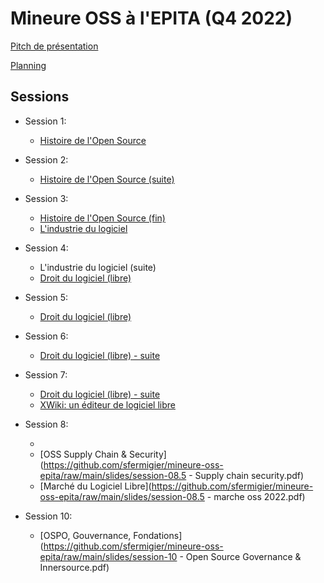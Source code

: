 # Mineure OSS à l'EPITA (Q4 2022)

[Pitch de présentation](https://github.com/sfermigier/mineure-oss-epita/raw/main/slides/mineure-oss-2022.pdf)

[Planning](https://github.com/sfermigier/mineure-oss-epita/blob/main/slides/plan-2022.md)


## Sessions

- Session 1:
  - [Histoire de l'Open Source](https://github.com/sfermigier/mineure-oss-epita/raw/main/slides/session-01%20-%20History.pdf)

- Session 2:
  - [Histoire de l'Open Source (suite)](https://github.com/sfermigier/mineure-oss-epita/raw/main/slides/session-02%20-%20History.pdf)

- Session 3:
  - [Histoire de l'Open Source (fin)](https://github.com/sfermigier/mineure-oss-epita/raw/main/slides/session-03%20-%20History.pdf)
  - [L'industrie du logiciel](https://github.com/sfermigier/mineure-oss-epita/raw/main/slides/session-03.5%20-%20The%20Software%20Industry.pdf)

- Session 4:
  - L'industrie du logiciel (suite)
  - [Droit du logiciel (libre)](https://github.com/sfermigier/mineure-oss-epita/raw/main/slides/session-04.pdf)

- Session 5:
  - [Droit du logiciel (libre)](https://github.com/sfermigier/mineure-oss-epita/raw/main/slides/session-05.pdf)

- Session 6:
  - [Droit du logiciel (libre) - suite](https://github.com/sfermigier/mineure-oss-epita/raw/main/slides/session-06.pdf)

- Session 7:
  - [Droit du logiciel (libre) - suite](https://github.com/sfermigier/mineure-oss-epita/raw/main/slides/session-07.pdf)
  - [XWiki: un éditeur de logiciel libre](https://github.com/sfermigier/mineure-oss-epita/raw/main/slides/session-07.5-xwiki-business-models.pdf)

- Session 8:
  - [](https://github.com/sfermigier/mineure-oss-epita/raw/main/slides/session-08.pdf)
  - [OSS Supply Chain & Security](https://github.com/sfermigier/mineure-oss-epita/raw/main/slides/session-08.5 - Supply chain security.pdf)
  - [Marché du Logiciel Libre](https://github.com/sfermigier/mineure-oss-epita/raw/main/slides/session-08.5 - marche oss 2022.pdf)

- Session 10:
  - [OSPO, Gouvernance, Fondations](https://github.com/sfermigier/mineure-oss-epita/raw/main/slides/session-10 - Open Source Governance & Innersource.pdf)

